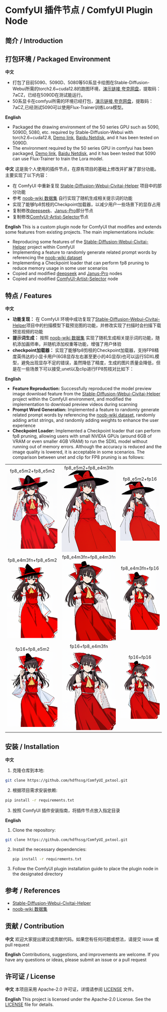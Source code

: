 # ComfyUI 插件节点 / ComfyUI Plugin Node

## 简介 / Introduction

## 打包环境 / Packaged Environment

**中文**
- 打包了目前5090、5090D、5080等50系显卡绘图在Stable-Diffusion-Webui所需的torch2.6+cuda12.8的跑图环境，[演示链接](https://b23.tv/xKnhB18),[夸克网盘](https://pan.quark.cn/s/f57aa79a1ecb)，提取码：7aCZ，已经在5090D在测试能运行。
- 50系显卡在comfyui所需的环境已经打包，[演示链接](https://b23.tv/MelKmVW),[夸克网盘](https://pan.quark.cn/s/f57aa79a1ecb)，提取码：7aCZ,已经测试5090可以使用Flux-Trainer训练Lora模型。

**English**
- Packaged the drawing environment of the 50 series GPU such as 5090, 5090D, 5080, etc. required by Stable-Diffusion-Webui with torch2.6+cuda12.8, [Demo link](https://b23.tv/xKnhB18), [Baidu Netdisk](https://pan.baidu.com/s/1rEJlhPeWLcKDHCeqctx60g?pwd=pxhd), and it has been tested on 5090D.
- The environment required by the 50 series GPU in comfyui has been packaged, [Demo link](https://b23.tv/MelKmVW), [Baidu Netdisk](https://pan.baidu.com/s/1rEJlhPeWLcKDHCeqctx60g?pwd=pxhd), and it has been tested that 5090 can use Flux-Trainer to train the Lora model.


**中文**
这是我个人使用的插件节点，在原有项目的基础上修改并扩展了部分功能。主要实现了以下内容：
- 在 ComfyUI 中重新复现 [Stable-Diffusion-Webui-Civitai-Helper](https://github.com/zixaphir/Stable-Diffusion-Webui-Civitai-Helper) 项目中的部分功能
- 参考 [noob-wiki 数据集](https://huggingface.co/datasets/Laxhar/noob-wiki/tree/main) 自行实现了随机生成相关提示词的功能
- 实现了能够fp8剪枝的Checkpoint加载器，以减少用户一些场景下的显存占用
- 复制修改[deepseek](https://github.com/ziwang-com/comfyui-deepseek-r1)、[Janus-Pro](https://github.com/CY-CHENYUE/ComfyUI-Janus-Pro)部分节点
- 复制修改[ComfyUI-Artist-Selector](https://github.com/ReBeating/ComfyUI-Artist-Selector.git)节点

**English**
This is a custom plugin node for ComfyUI that modifies and extends some features from existing projects. The main implementations include:
- Reproducing some features of the [Stable-Diffusion-Webui-Civitai-Helper](https://github.com/zixaphir/Stable-Diffusion-Webui-Civitai-Helper) project within ComfyUI
- Implementing a feature to randomly generate related prompt words by referencing the [noob-wiki dataset](https://huggingface.co/datasets/Laxhar/noob-wiki/tree/main)
- Implementing a Checkpoint loader that can perform fp8 pruning to reduce memory usage in some user scenarios
- Copied and modified [deepseek](https://github.com/ziwang-com/comfyui-deepseek-r1) and [Janus-Pro](https://github.com/CY-CHENYUE/ComfyUI-Janus-Pro) nodes
- Copied and modified [ComfyUI-Artist-Selector](https://github.com/ReBeating/ComfyUI-Artist-Selector.git) node

## 特点 / Features

**中文**
- **功能复现：** 在 ComfyUI 环境中成功复现了[Stable-Diffusion-Webui-Civitai-Helper](https://github.com/zixaphir/Stable-Diffusion-Webui-Civitai-Helper)项目中的扫描模型下载预览图的功能，并修改实现了扫描时会扫描下载预览视频的功能
- **提示词生成：** 按照 [noob-wiki 数据集](https://huggingface.co/datasets/Laxhar/noob-wiki/tree/main) 实现了随机生成相关提示词的功能，随机添加画师串，并随机添加权重等功能，增强了用户体验
- **checkpoint加载器：** 实现了能够fp8剪枝的Checkpoint加载器，支持FP8精度英伟达的小显卡用户(6GB显存左右甚至更小的4G显存)也可以运行SDXL模型，避免出现显存不足的错误，虽然降低了精度，生成的图片质量会降低，但是在一些场景下可以接受,unet以及clip进行FP8剪枝对比如下：

**English**
- **Feature Reproduction:** Successfully reproduced the model preview image download feature from the [Stable-Diffusion-Webui-Civitai-Helper](https://github.com/zixaphir/Stable-Diffusion-Webui-Civitai-Helper) project within the ComfyUI environment, and modified the implementation to download preview videos during scanning
- **Prompt Word Generation:** Implemented a feature to randomly generate related prompt words by referencing the [noob-wiki dataset](https://huggingface.co/datasets/Laxhar/noob-wiki/tree/main), randomly adding artist strings, and randomly adding weights to enhance the user experience
- **Checkpoint Loader:** Implemented a Checkpoint loader that can perform fp8 pruning, allowing users with small NVIDIA GPUs (around 6GB of VRAM or even smaller 4GB VRAM) to run the SDXL model without running out of memory errors. Although the accuracy is reduced and the image quality is lowered, it is acceptable in some scenarios. The comparison between unet and clip for FP8 pruning is as follows:

<table>
  <tr>
    <td align="center">
      <div>fp8_e5m2+fp8_e5m2</div>
      <img src="img/fp8_e5m2+fp8_e5m2_00001_.png" width="250" alt="fp8_e5m2+fp8_e5m2">
    </td>
    <td align="center">
      <div>fp8_e5m2+fp8_e4m3fn</div>
      <img src="img/fp8_e5m2+fp8_e4m3fn_00001_.png" width="250" alt="fp8_e5m2+fp8_e4m3fn">
    </td>
    <td align="center">
      <div>fp8_e5m2+fp16</div>
      <img src="img/fp8_e5m2+fp16_00001_.png" width="250" alt="fp8_e5m2+fp16">
    </td>
  </tr>
  <tr>
    <td align="center">
      <div>fp8_e4m3fn+fp8_e5m2</div>
      <img src="img/fp8_e4m3fn+fp8_e5m2_00001_.png" width="250" alt="fp8_e4m3fn+fp8_e5m2">
    </td>
    <td align="center">
      <div>fp8_e4m3fn+fp8_e4m3fn</div>
      <img src="img/fp8_e4m3fn+fp8_e4m3fn_00001_.png" width="250" alt="fp8_e4m3fn+fp8_e4m3fn">
    </td>
    <td align="center">
      <div>fp8_e4m3fn+fp16</div>
      <img src="img/fp8_e4m3fn+fp16_00001_.png" width="250" alt="fp8_e4m3fn+fp16">
    </td>
  </tr>
  <tr>
    <td align="center">
      <div>fp16+fp8_e5m2</div>
      <img src="img/fp16+fp8_e5m2_00001_.png" width="250" alt="fp16+fp8_e5m2">
    </td>
    <td align="center">
      <div>fp16+fp8_e4m3fn</div>
      <img src="img/fp16+fp8_e4m3fn_00001_.png" width="250" alt="fp16+fp8_e4m3fn">
    </td>
    <td align="center">
      <div>fp16+fp16</div>
      <img src="img/fp16+fp16_00001_.png" width="250" alt="fp16+fp16">
    </td>
  </tr>
</table>



## 安装 / Installation

**中文**
1. 克隆仓库到本地:
```bash
git clone https://github.com/hdfhssg/ComfyUI_pxtool.git
```
2. 根据项目需求安装依赖:
```bash
pip install -r requirements.txt
```
3. 按照 ComfyUI 插件安装指南，将插件节点放入指定目录

**English**
1. Clone the repository:
```bash
git clone https://github.com/hdfhssg/ComfyUI_pxtool.git
```
2. Install the necessary dependencies:
    ```bash
    pip install -r requirements.txt
    ```
3. Follow the ComfyUI plugin installation guide to place the plugin node in the designated directory

## 参考 / References

- [Stable-Diffusion-Webui-Civitai-Helper](https://github.com/zixaphir/Stable-Diffusion-Webui-Civitai-Helper)
- [noob-wiki 数据集](https://huggingface.co/datasets/Laxhar/noob-wiki/tree/main)

## 贡献 / Contribution

**中文**
欢迎大家提出建议或贡献代码。如果您有任何问题或想法，请提交 issue 或 pull request

**English**
Contributions, suggestions, and improvements are welcome. If you have any questions or ideas, please submit an issue or a pull request

## 许可证 / License

**中文**
本项目采用 Apache-2.0 许可证，详情请参阅 [LICENSE](LICENSE) 文件。

**English**
This project is licensed under the Apache-2.0 License. See the [LICENSE](LICENSE) file for details.
